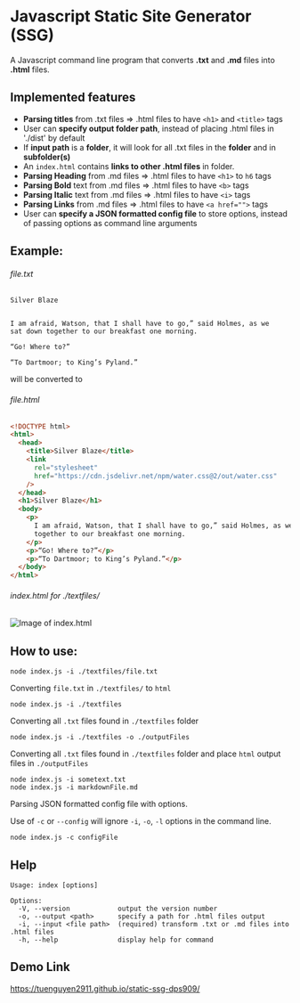 # Javascript Static Site Generator (SSG)

A Javascript command line program that converts **.txt** and **.md** files into **.html** files.

## Implemented features

- **Parsing titles** from .txt files => .html files to have `<h1>` and `<title>` tags
- User can **specify output folder path**, instead of placing .html files in './dist' by default
- If **input path** is a **folder**, it will look for all .txt files in the **folder** and in **subfolder(s)**
- An `index.html` contains **links to other .html files** in folder.
- **Parsing Heading** from .md files => .html files to have `<h1>` to `h6` tags
- **Parsing Bold** text from .md files => .html files to have `<b>` tags
- **Parsing Italic** text from .md files => .html files to have `<i>` tags
- **Parsing Links** from .md files => .html files to have `<a href="">` tags
- User can **specify a JSON formatted config file** to store options, instead of passing options as command line arguments

## Example:

###### file.txt

```
Silver Blaze


I am afraid, Watson, that I shall have to go,” said Holmes, as we
sat down together to our breakfast one morning.

“Go! Where to?”

“To Dartmoor; to King’s Pyland.”
```

will be converted to

###### file.html

```html
<!DOCTYPE html>
<html>
  <head>
    <title>Silver Blaze</title>
    <link
      rel="stylesheet"
      href="https://cdn.jsdelivr.net/npm/water.css@2/out/water.css"
    />
  </head>
  <h1>Silver Blaze</h1>
  <body>
    <p>
      I am afraid, Watson, that I shall have to go,” said Holmes, as we sat down
      together to our breakfast one morning.
    </p>
    <p>“Go! Where to?”</p>
    <p>“To Dartmoor; to King’s Pyland.”</p>
  </body>
</html>
```

###### index.html for ./textfiles/

![Image of index.html](https://i.ibb.co/9YVnN1y/Screenshot-2021-09-14-003724.png)

## How to use:

```
node index.js -i ./textfiles/file.txt
```

Converting `file.txt` in `./textfiles/` to `html`

```
node index.js -i ./textfiles
```

Converting all `.txt` files found in `./textfiles` folder

```
node index.js -i ./textfiles -o ./outputFiles
```

Converting all `.txt` files found in `./textfiles` folder and place `html` output files in `./outputFiles`

```
node index.js -i sometext.txt
node index.js -i markdownFile.md
```

Parsing JSON formatted config file with options.

Use of `-c` or `--config` will ignore `-i`, `-o`, `-l` options in the command line.

```
node index.js -c configFile
```

## Help

```
Usage: index [options]

Options:
  -V, --version            output the version number
  -o, --output <path>      specify a path for .html files output
  -i, --input <file path>  (required) transform .txt or .md files into .html files
  -h, --help               display help for command
```

## Demo Link

https://tuenguyen2911.github.io/static-ssg-dps909/
